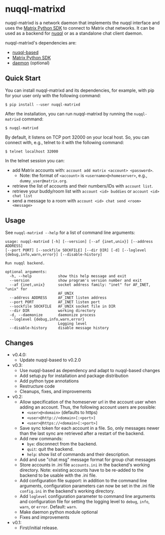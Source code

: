 # nuqql-matrixd

nuqql-matrixd is a network daemon that implements the nuqql interface and uses
the [Matrix Python SDK](https://github.com/matrix-org/matrix-python-sdk) to
connect to Matrix chat networks. It can be used as a backend for
[nuqql](https://github.com/hwipl/nuqql) or as a standalone chat client daemon.

nuqql-matrixd's dependencies are:
* [nuqql-based](https://github.com/hwipl/nuqql-based)
* [Matrix Python SDK](https://github.com/matrix-org/matrix-python-sdk)
* [daemon](https://pypi.org/project/python-daemon/) (optional)


## Quick Start

You can install nuqql-matrixd and its dependencies, for example, with pip for
your user only with the following command:

```console
$ pip install --user nuqql-matrixd
```

After the installation, you can run nuqql-matrixd by running the
`nuqql-matrixd` command:

```console
$ nuqql-matrixd
```

By default, it listens on TCP port 32000 on your local host. So, you can
connect with, e.g., telnet to it with the following command:

```console
$ telnet localhost 32000
```

In the telnet session you can:
* add Matrix accounts with: `account add matrix <account> <password>`.
  * Note: the format of `<account>` is `<username>@<homeserver>`, e.g.,
    `dummy_user@matrix.org`.
* retrieve the list of accounts and their numbers/IDs with `account list`.
* retrieve your buddy/room list with `account <id> buddies` or `account <id>
  chat list`
* send a message to a room with `account <id> chat send <room> <message>`


## Usage

See `nuqql-matrixd --help` for a list of command line arguments:

```
usage: nuqql-matrixd [-h] [--version] [--af {inet,unix}] [--address ADDRESS]
[--port PORT] [--sockfile SOCKFILE] [--dir DIR] [-d] [--loglevel
{debug,info,warn,error}] [--disable-history]

Run nuqql backend.

optional arguments:
  -h, --help            show this help message and exit
  --version             show program's version number and exit
  --af {inet,unix}      socket address family: "inet" for AF_INET, "unix" for
                        AF_UNIX
  --address ADDRESS     AF_INET listen address
  --port PORT           AF_INET listen port
  --sockfile SOCKFILE   AF_UNIX socket file in DIR
  --dir DIR             working directory
  -d, --daemonize       daemonize process
  --loglevel {debug,info,warn,error}
                        Logging level
  --disable-history     disable message history
```


## Changes

* v0.4.0:
  * Update nuqql-based to v0.2.0
* v0.3:
  * Use nuqql-based as dependency and adapt to nuqql-based changes
  * Add setup.py for installation and package distribution
  * Add python type annotations
  * Restructure code
  * Cleanups, fixes, and improvements
* v0.2:
  * Allow specification of the homeserver url in the account user when adding
    an account. Thus, the following account users are possible:
    * `<user>@<domain>` (defaults to https)
    * `<user>@http://<domain>[:<port>]`
    * `<user>@https://<domain>[:<port>]`
  * Save sync token for each account in a file. So, only messages newer than
    the last sync are retrieved after a restart of the backend.
  * Add new commands:
    * `bye`: disconnect from the backend.
    * `quit`: quit the backend.
    * `help`: show list of commands and their description.
  * Add and use "chat msg" message format for group chat messages
  * Store accounts in .ini file `accounts.ini` in the backend's working
    directory. Note: existing accounts have to be re-added to the backend to
    be usable with the .ini file.
  * Add configuration file support: in addition to the command line arguments,
    configuration parameters can now be set in the .ini file `config.ini` in
    the backend's working directory.
  * Add `loglevel` configuration parameter to command line arguments and
    configuration file for setting the logging level to `debug`, `info`,
    `warn`, or `error`. Default: `warn`.
  * Make daemon python module optional
  * Fixes and improvements
* v0.1:
  * First/initial release.
